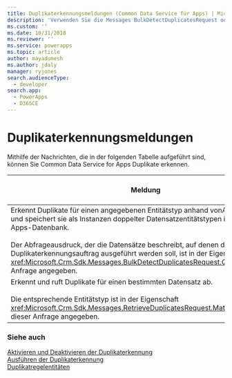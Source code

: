 ```yaml
---
title: Duplikaterkennungsmeldungen (Common Data Service für Apps) | Microsoft Docs
description: 'Verwenden Sie die Messages BulkDetectDuplicatesRequest oder RetrieveDuplicatesRequest, um Duplikate zu erkennen.'
ms.custom: ''
ms.date: 10/31/2018
ms.reviewer: ''
ms.service: powerapps
ms.topic: article
author: mayadumesh
ms.author: jdaly
manager: ryjones
search.audienceType:
  - developer
search.app:
  - PowerApps
  - D365CE
---
```

# <a name="duplicate-detection-messages"></a>Duplikaterkennungsmeldungen

Mithilfe der Nachrichten, die in der folgenden Tabelle aufgeführt sind, können Sie Common Data Service for Apps Duplikate erkennen.  


|                                                                                                                                                                                                                   Meldung                                                                                                                                                                                                                   |                                      Web-API-Vorgang                                       |                         SDK-Assembly                          |
|---------------------------------------------------------------------------------------------------------------------------------------------------------------------------------------------------------------------------------------------------------------------------------------------------------------------------------------------------------------------------------------------------------------------------------------------|----------------------------------------------------------------------------------------------|---------------------------------------------------------------|
| Erkennt Duplikate für einen angegebenen Entitätstyp anhand vonAbfragekriterien, und speichert sie als Instanzen doppelter Datensatzentitätstypen in der CDS for Apps-Datenbank.<br /><br /> Der Abfrageausdruck, der die Datensätze beschreibt, auf denen der Duplikaterkennungsauftrag ausgeführt werden soll, ist in der Eigenschaft <xref:Microsoft.Crm.Sdk.Messages.BulkDetectDuplicatesRequest.Query> dieser Anfrage angegeben. | <xref href="Microsoft.Dynamics.CRM.BulkDetectDuplicates?text=BulkDetectDuplicates Action" /> | <xref:Microsoft.Crm.Sdk.Messages.BulkDetectDuplicatesRequest> |
|                                                                                                         Erkennt und ruft Duplikate für einen bestimmten Datensatz ab.<br /><br /> Die entsprechende Entitätstyp ist in der Eigenschaft <xref:Microsoft.Crm.Sdk.Messages.RetrieveDuplicatesRequest.MatchingEntityName> dieser Anfrage angegeben.                                                                                                          |  <xref href="Microsoft.Dynamics.CRM.RetrieveDuplicates?text=RetrieveDuplicates Function" />  |  <xref:Microsoft.Crm.Sdk.Messages.RetrieveDuplicatesRequest>  |

### <a name="see-also"></a>Siehe auch  
 [Aktivieren und Deaktivieren der Duplikaterkennung](enable-disable-duplicate-detection.md)  
 [Ausführen der Duplikaterkennung](run-duplicate-detection.md)   
 [Duplikatregelentitäten](duplicaterule-entities.md)<br />

